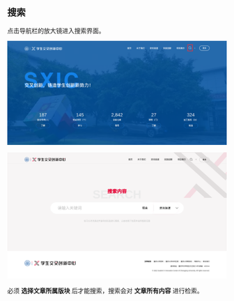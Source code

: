## 搜索

点击导航栏的放大镜进入搜索界面。

![](../img/home_search.png)

![](../img/search.png)

必须 **选择文章所属版块** 后才能搜索，搜索会对 **文章所有内容** 进行检索。